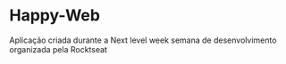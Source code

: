 # Happy-Web
 Aplicação criada durante a Next level week semana de desenvolvimento organizada pela Rocktseat
